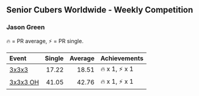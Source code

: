 ## Senior Cubers Worldwide - Weekly Competition
### Jason Green

🔥 = PR average, ⚡ = PR single.

| Event | Single | Average | Achievements|
| :-- | --: | --: | :-- |
| [3x3x3](jason_green/333.md) | 17.22 | 18.51 | <span style="white-space: nowrap">🔥 x 1, ⚡ x 1</span> |
| [<span style="white-space: nowrap">3x3x3 OH</span>](jason_green/333oh.md) | 41.05 | 42.76 | <span style="white-space: nowrap">🔥 x 1, ⚡ x 1</span> |

<!-- Global site tag (gtag.js) - Google Analytics -->
<script async src="https://www.googletagmanager.com/gtag/js?id=UA-86348435-3"></script>
<script>window.dataLayer = window.dataLayer || []; function gtag() {dataLayer.push(arguments);} gtag('js', new Date()); gtag('config', 'UA-86348435-3');</script>
